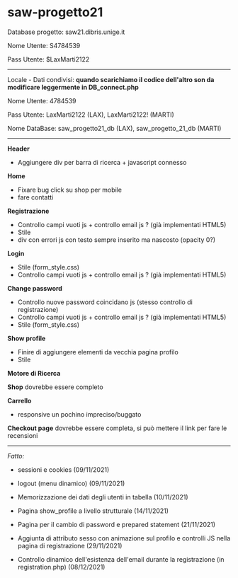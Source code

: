# saw-progetto21

Database progetto: saw21.dibris.unige.it

Nome Utente: S4784539

Pass Utente: $LaxMarti2122

--------------------------------------------------------------------------------------

Locale - Dati condivisi: **quando scarichiamo il codice dell'altro son da modificare leggermente in DB_connect.php**

Nome Utente: 4784539

Pass Utente: LaxMarti2122 (LAX), LaxMarti2122! (MARTI)

Nome DataBase: saw_progetto21_db (LAX), saw_progetto_21_db (MARTI)

--------------------------------------------------------------------------------------
**Header**
- Aggiungere div per barra di ricerca + javascript connesso

**Home**
- Fixare bug click su shop per mobile
- fare contatti

**Registrazione**
- Controllo campi vuoti js + controllo email js ? (già implementati HTML5)
- Stile
- div con errori js con testo sempre inserito ma nascosto (opacity 0?)

**Login**
- Stile (form_style.css)
- Controllo campi vuoti js + controllo email js ? (già implementati HTML5)

**Change password**
- Controllo nuove password coincidano js (stesso controllo di registrazione)
- Controllo campi vuoti js + controllo email js ? (già implementati HTML5)
- Stile (form_style.css)

**Show profile**
- Finire di aggiungere elementi da vecchia pagina profilo
- Stile

**Motore di Ricerca**

**Shop**
dovrebbe essere completo

**Carrello**
- responsive un pochino impreciso/buggato

**Checkout page**
dovrebbe essere completa, si può mettere il link per fare le recensioni

--------------------------------------------------------------------------------------


*Fatto:*

- sessioni e cookies (09/11/2021)

- logout (menu dinamico) (09/11/2021)

- Memorizzazione dei dati degli utenti in tabella (10/11/2021)

- Pagina show_profile a livello strutturale (14/11/2021)

- Pagina per il cambio di password e prepared statement (21/11/2021)

- Aggiunta di attributo sesso con animazione sul profilo e controlli JS nella pagina di registrazione (29/11/2021)

- Controllo dinamico dell'esistenza dell'email durante la registrazione (in registration.php) (08/12/2021)
